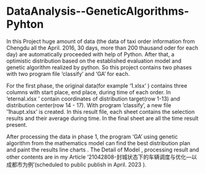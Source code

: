 # DataAnalysis--GeneticAlgorithms-Pyhton
In this Project huge amount of data (the data of taxi order information from Chengdu all the April. 2016, 30 days, more than 200 thausand oder for each day) are automatically proceeded with help of Python. After that, a optimistic distribution based on the established evaluation model and genetic algorithm realized by python. So this project contains two phases with two program file ‘classify’ and ‘GA’ for each. 

For the first phase, the original data(for example ‘1.xlsx’ ) contains three columns with start place, end place, during time of each order. In ‘eternal.xlsx ’ contain coordinates of distribution target(row 1-13) and distribution center(row 14 - 17). With program ’classify’, a new file ’1haupt.xlsx’ is created. In this result file, each sheet contains the selection results and their average during time. In the final sheet are all the time result present.

After processing the data in phase 1, the program ‘GA’ using genetic algorithm from the mathematics model can find the best distribution plan and paint the results line charts . The Detail of Model , processing result and other contents are in my Article ‘21042808-封城状态下的车辆调度与优化—以成都市为例’(scheduled to public publish in April. 2023 ). 
